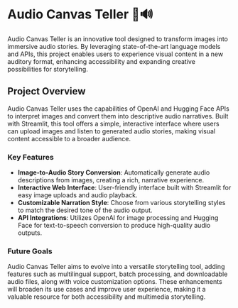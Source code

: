 # Audio Canvas Teller 🎨🔊

Audio Canvas Teller is an innovative tool designed to transform images into immersive audio stories. By leveraging state-of-the-art language models and APIs, this project enables users to experience visual content in a new auditory format, enhancing accessibility and expanding creative possibilities for storytelling.

## Project Overview

Audio Canvas Teller uses the capabilities of OpenAI and Hugging Face APIs to interpret images and convert them into descriptive audio narratives. Built with Streamlit, this tool offers a simple, interactive interface where users can upload images and listen to generated audio stories, making visual content accessible to a broader audience.

### Key Features
- **Image-to-Audio Story Conversion**: Automatically generate audio descriptions from images, creating a rich, narrative experience.
- **Interactive Web Interface**: User-friendly interface built with Streamlit for easy image uploads and audio playback.
- **Customizable Narration Style**: Choose from various storytelling styles to match the desired tone of the audio output.
- **API Integrations**: Utilizes OpenAI for image processing and Hugging Face for text-to-speech conversion to produce high-quality audio outputs.

### Future Goals
Audio Canvas Teller aims to evolve into a versatile storytelling tool, adding features such as multilingual support, batch processing, and downloadable audio files, along with voice customization options. These enhancements will broaden its use cases and improve user experience, making it a valuable resource for both accessibility and multimedia storytelling.
